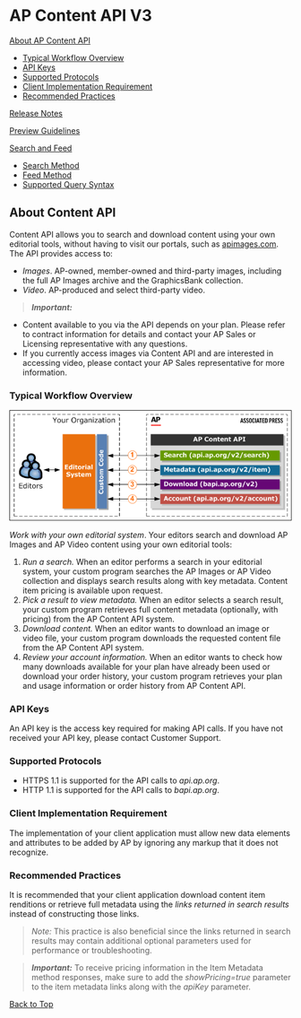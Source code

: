 # AP Content API V3

[About AP Content API](#about-content-api) 
- [Typical Workflow Overview](#typical-workflow-overview) 
- [API Keys](#api-keys)
- [Supported Protocols](#supported-protocols)
- [Client Implementation Requirement](#client-implementation-requirement)
- [Recommended Practices](#recommended-practices)

[Release Notes](Release-Notes.md)

[Preview Guidelines](Preview-Guidelines.md)

[Search and Feed](Search-and-Feed.md)
- [Search Method](Search-and-Feed.md#search-method)
- [Feed Method](Search-and-Feed.md#feed-method)
- [Supported Query Syntax](Search-and-Feed.md#supported-query-syntax)

## About Content API

Content API allows you to search and download content using your own editorial tools, without having to visit our portals, such as [apimages.com](http://apimages.com).
The API provides access to:
- _Images_. AP-owned, member-owned and third-party images, including the full AP Images archive and the GraphicsBank collection.
- _Video_. AP-produced and select third-party video.

> **_Important:_**
  - Content available to you via the API depends on your plan. Please refer to contract information for details and contact your AP Sales or Licensing representative with any questions.
  - If you currently access images via Content API and are interested in accessing video, please contact your AP Sales representative for more information.

### Typical Workflow Overview

![Content API Typical Workflow](assets/API_workflow.png)

_Work with your own editorial system_. Your editors search and download AP Images and AP Video content using your own editorial tools:

1. _Run a search._ When an editor performs a search in your editorial system, your custom program searches the AP Images or AP Video collection and displays search results along with key metadata. Content item pricing is available upon request.
2. _Pick a result to view metadata._ When an editor selects a search result, your custom program retrieves full content metadata (optionally, with pricing) from the AP Content API system.
3. _Download content._ When an editor wants to download an image or video file, your custom program downloads the requested content file from the AP Content API system.
4. _Review your account information._ When an editor wants to check how many downloads available for your plan have already been used or download your order history, your custom program retrieves your plan and usage information or order history from AP Content API.

### API Keys

An API key is the access key required for making API calls. If you have not received your API key, please contact Customer Support.

### Supported Protocols

- HTTPS 1.1 is supported for the API calls to _api.ap.org_. 
- HTTP 1.1 is supported for the API calls to _bapi.ap.org_.

### Client Implementation Requirement

The implementation of your client application must allow new data elements and attributes to be added by AP by ignoring any markup that it does not recognize.

### Recommended Practices

It is recommended that your client application download content item renditions or retrieve full metadata using the _links returned in search results_ instead of constructing those links.

> _Note:_ This practice is also beneficial since the links returned in search results may contain additional optional parameters used for performance or troubleshooting.

> **_Important:_** To receive pricing information in the Item Metadata method responses, make sure to add the _showPricing=true_ parameter to the item metadata links along with the _apiKey_ parameter.

[Back to Top](#ap-content-api-v3) 